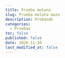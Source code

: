 ```yaml
---
title: Prueba molona
slug: Prueba molona mazo
description: Probando
categories:
  - Pruebas
toc: false
published: false
date: 2020-11-30
last_modified_at: false
---
```

